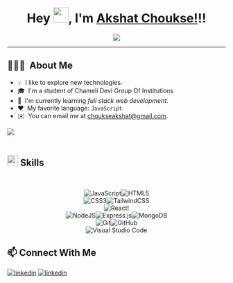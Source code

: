 <div align="center">

# Hey <img src="https://media.giphy.com/media/hvRJCLFzcasrR4ia7z/giphy.gif" width="35">, I'm [Akshat Choukse!](https://github.com/akshatchoukse)!!

</div>

<p align="center">
  <a href="https://github.com/fairyland0926"><img src="https://readme-typing-svg.herokuapp.com/?lines=Web%20Developer;Full%20Stack%20Developer;Always%20learning%20new%20tech&font=Pacifico&center=true&width=650&height=120&color=58a6ff&vCenter=true&size=45%22"></a>
</p>

<hr/>

## 👨🏻‍💻 &nbsp;About Me

- 💡 &nbsp;I like to explore new technologies.
- 🎓 &nbsp;I'm a student of Chameli Devi Group Of Institutions
- 🌱 &nbsp;I'm currently learning _full stack web development_.
- ❤️ &nbsp;My favorite language: `JavaScript`.
- ✉️ &nbsp;You can email me at choukseakshat@gmail.com.

<!---
--->

<img src="https://user-images.githubusercontent.com/73097560/115834477-dbab4500-a447-11eb-908a-139a6edaec5c.gif"><br><br>

## <img src="https://media2.giphy.com/media/QssGEmpkyEOhBCb7e1/giphy.gif?cid=ecf05e47a0n3gi1bfqntqmob8g9aid1oyj2wr3ds3mg700bl&rid=giphy.gif" width ="25"><b> Skills</b>

<br>

<div align="center">

![JavaScript](https://img.shields.io/badge/javascript-F7DF1E?style=for-the-badge&logo=javascript&logoColor=black&color=F7DF1E)![HTML5](https://img.shields.io/badge/HTML5%20-%23E34F26.svg?style=for-the-badge&logo=html5&logoColor=white)<br> ![CSS3](https://img.shields.io/badge/CSS%20-%231572B6.svg?style=for-the-badge&logo=css3&logoColor=white)![TailwindCSS](https://img.shields.io/badge/tailwindcss-%2338B2AC.svg?style=for-the-badge&logo=tailwind-css&logoColor=white) <br> ![React](https://img.shields.io/badge/react-%2320232a.svg?style=for-the-badge&logo=react&logoColor=%2361DAFB)!<br> ![NodeJS](https://img.shields.io/badge/node.js-6DA55F?style=for-the-badge&logo=node.js&logoColor=white)![Express.js](https://img.shields.io/badge/Express.js-expressjs?style=for-the-badge&logo=express&logoColor=white&color=black)![MongoDB](https://img.shields.io/badge/MongoDB-%234ea94b.svg?style=for-the-badge&logo=mongodb&logoColor=white) <br> ![Git](https://img.shields.io/badge/git-%23F05033.svg?style=for-the-badge&logo=git&logoColor=white)![GitHub](https://img.shields.io/badge/github-%23121011.svg?style=for-the-badge&logo=github&logoColor=white) <br> ![Visual Studio Code](https://img.shields.io/badge/Visual%20Studio%20Code-0078d7.svg?style=for-the-badge&logo=visual-studio-code&logoColor=white)

</div>



## :mailbox: Connect With Me

<a href="https://www.linkedin.com/in/akshat-choukse-9033a82a0/"><img src="https://img.shields.io/badge/linkedin-%2300acee.svg?color=405DE6&style=for-the-badge&logo=linkedin&logoColor=white" alt=linkedin style="margin-bottom: 5px;"/></a>
<a href="mailto: choukseakshat@gmail.com"><img src="https://img.shields.io/badge/Gmail-D14836?style=for-the-badge&logo=gmail&logoColor=white" alt=linkedin style="margin-bottom: 5px;"/></a>
